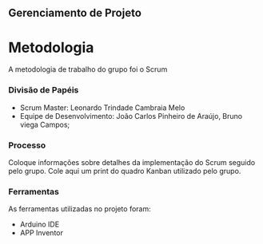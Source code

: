 ## Gerenciamento de Projeto


# Metodologia

A metodologia de trabalho do grupo foi o Scrum

### Divisão de Papéis

- Scrum Master: Leonardo Trindade Cambraia Melo
- Equipe de Desenvolvimento: João Carlos Pinheiro de Araújo, Bruno viega Campos;

### Processo

Coloque  informações sobre detalhes da implementação do Scrum seguido pelo grupo. Cole aqui um print do quadro Kanban utilizado pelo grupo.
 

### Ferramentas

As ferramentas utilizadas no projeto foram:

- Arduino IDE
- APP Inventor
